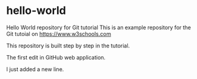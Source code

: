 # hello-world
Hello World repository for Git tutorial
This is an example repository for the Git tutoial on https://www.w3schools.com

This repository is built step by step in the tutorial.

The first edit in GitHub web application.

I just added a new line.

